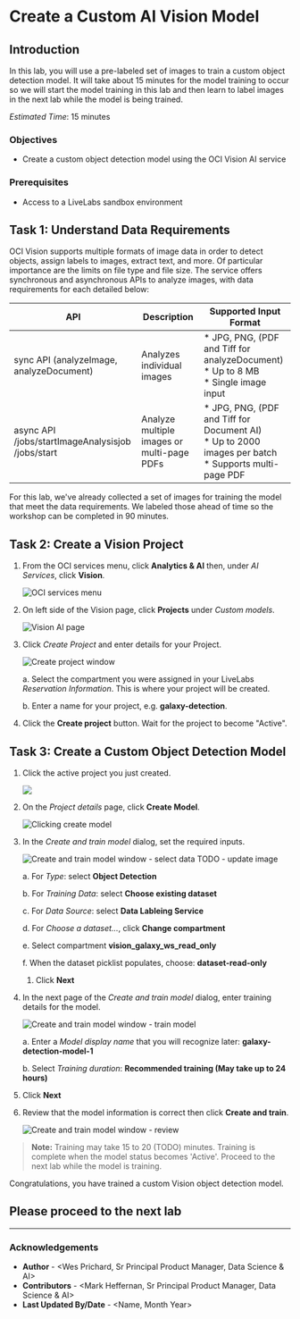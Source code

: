 # Create a Custom AI Vision Model

## Introduction
In this lab, you will use a pre-labeled set of images to train a custom object detection model. It will take about 15 minutes for the model training to occur so we will start the model training in this lab and then learn to label images in the next lab while the model is being trained.

*Estimated Time*: 15 minutes

### Objectives
- Create a custom object detection model using the OCI Vision AI service

### Prerequisites

- Access to a LiveLabs sandbox environment

## **Task 1:** Understand Data Requirements

OCI Vision supports multiple formats of image data in order to detect objects, assign labels to images, extract text, and more. Of particular importance are the limits on file type and file size. The service offers synchronous and asynchronous APIs to analyze images, with data requirements for each detailed below:

| API | Description | Supported Input Format |
| --- | --- | --- |
| sync API (analyzeImage, analyzeDocument) | Analyzes individual images | * JPG, PNG, (PDF and Tiff for analyzeDocument)<br>* Up to 8 MB<br>* Single image input |
| async API  <br>/jobs/startImageAnalysisjob  <br>/jobs/start | Analyze multiple images or multi-page PDFs | * JPG, PNG, (PDF and Tiff for Document AI)<br>* Up to 2000 images per batch<br>* Supports multi-page PDF |

For this lab, we've already collected a set of images for training the model that meet the data requirements. We labeled those ahead of time so the workshop can be completed in 90 minutes.

## **Task 2:** Create a Vision Project

1. From the OCI services menu, click **Analytics & AI** then, under *AI Services*, click **Vision**.
  
    ![OCI services menu](./images/vision.png)

1. On left side of the Vision page, click **Projects** under *Custom models*.

    ![Vision AI page](./images/click-on-projects.png)

1. Click *Create Project* and enter details for your Project.
    
    ![Create project window](./images/create-project.png)

    a. Select the compartment you were assigned in your LiveLabs *Reservation Information*. This is where your project will be created. 

    b. Enter a name for your project, e.g. **galaxy-detection**.

1. Click the **Create project** button. Wait for the project to become "Active".
  


## **Task 3:** Create a Custom Object Detection Model

1. Click the active project you just created.

    ![](./images/select-vision-project.png)

1. On the *Project details* page, click **Create Model**.
    
    ![Clicking create model](./images/create-model.png)

1. In the *Create and train model* dialog, set the required inputs.

    ![Create and train model window - select data](./images/model-details.png)
    TODO - update image

    a. For *Type*: select **Object Detection**

    b. For *Training Data*: select **Choose existing dataset**

    c. For *Data Source*: select **Data Lableing Service**

    d. For *Choose a dataset...*, click **Change compartment**
    
    e. Select compartment **vision_galaxy_ws_read_only**

    f. When the dataset picklist populates, choose: **dataset-read-only**

   1. Click **Next**
  
1. In the next page of the *Create and train model* dialog, enter training details for the model.

    ![Create and train model window - train model](./images/model-training-details.png)

    a. Enter a *Model display name* that you will recognize later: **galaxy-detection-model-1**

    b. Select *Training duration*: **Recommended training (May take up to 24 hours)**

1. Click **Next**

1. Review that the model information is correct then click **Create and train**.

    ![Create and train model window - review](./images/create-and-train.png)

> **Note:** Training may take 15 to 20 (TODO) minutes. Training is complete when the model status becomes 'Active'. Proceed to the next lab while the model is training.

Congratulations, you have trained a custom Vision object detection model.

## Please proceed to the next lab

***
### Acknowledgements
* **Author** - <Wes Prichard, Sr Principal Product Manager, Data Science & AI>
* **Contributors** -  <Mark Heffernan, Sr Principal Product Manager, Data Science & AI>
* **Last Updated By/Date** - <Name, Month Year>